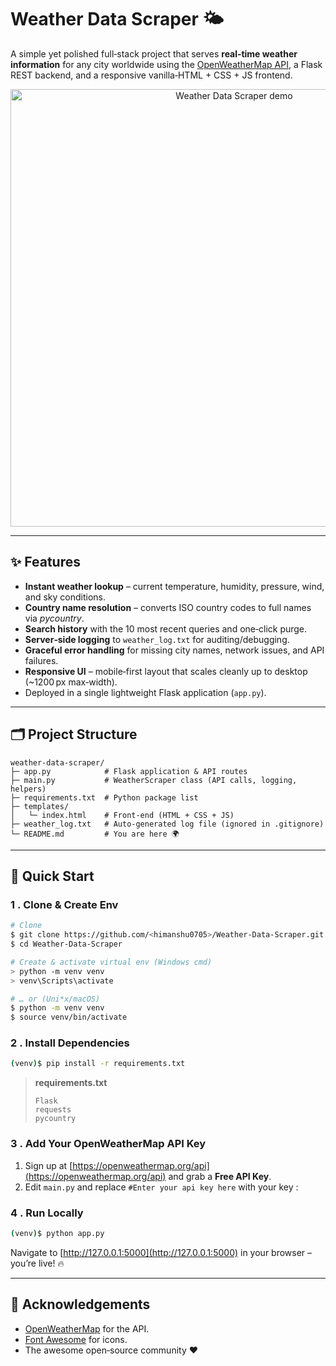 # Weather Data Scraper 🌤️

A simple yet polished full‑stack project that serves **real‑time weather information** for any city worldwide using the [OpenWeatherMap API](https://openweathermap.org/api), a Flask REST backend, and a responsive vanilla‑HTML + CSS + JS frontend.

<p align="center">
  <img src="docs/demo.gif" alt="Weather Data Scraper demo" width="700"/>
</p>

---

## ✨ Features

* **Instant weather lookup** – current temperature, humidity, pressure, wind, and sky conditions.
* **Country name resolution** – converts ISO country codes to full names via *pycountry*.
* **Search history** with the 10 most recent queries and one‑click purge.
* **Server‑side logging** to `weather_log.txt` for auditing/debugging.
* **Graceful error handling** for missing city names, network issues, and API failures.
* **Responsive UI** – mobile‑first layout that scales cleanly up to desktop (\~1200 px max‑width).
* Deployed in a single lightweight Flask application (`app.py`).

---

## 🗂️ Project Structure

```
weather-data-scraper/
├─ app.py            # Flask application & API routes
├─ main.py           # WeatherScraper class (API calls, logging, helpers)
├─ requirements.txt  # Python package list
├─ templates/
│   └─ index.html    # Front‑end (HTML + CSS + JS)
├─ weather_log.txt   # Auto‑generated log file (ignored in .gitignore)
└─ README.md         # You are here 🌍
```

---

## 🚀 Quick Start

### 1 . Clone & Create Env

```bash
# Clone
$ git clone https://github.com/<himanshu0705>/Weather-Data-Scraper.git
$ cd Weather-Data-Scraper

# Create & activate virtual env (Windows cmd)
> python -m venv venv
> venv\Scripts\activate

# … or (Uni*x/macOS)
$ python -m venv venv
$ source venv/bin/activate
```

### 2 . Install Dependencies

```bash
(venv)$ pip install -r requirements.txt
```

> **requirements.txt**
>
> ```
> Flask
> requests
> pycountry
> ```

### 3 . Add Your OpenWeatherMap API Key

1. Sign up at [https://openweathermap.org/api](https://openweathermap.org/api) and grab a **Free API Key**.
2. Edit `main.py` and replace `#Enter your api key here` with your key :

### 4 . Run Locally

```bash
(venv)$ python app.py
```

Navigate to [http://127.0.0.1:5000](http://127.0.0.1:5000) in your browser – you’re live! 🔥

---

## 🙏 Acknowledgements

* [OpenWeatherMap](https://openweathermap.org/) for the API.
* [Font Awesome](https://fontawesome.com/) for icons.
* The awesome open‑source community ❤️


